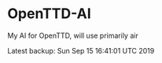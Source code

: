 # OpenTTD-AI
My AI for OpenTTD, will use primarily air

Latest backup: Sun Sep 15 16:41:01 UTC 2019
